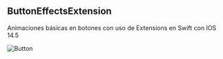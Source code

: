 ## ButtonEffectsExtension

Animaciones básicas en botones con uso de Extensions en Swift con IOS 14.5

![Button](https://i.ibb.co/gT17rZ3/Captura-de-Pantalla-2021-11-16-a-la-s-11-43-28.png)
